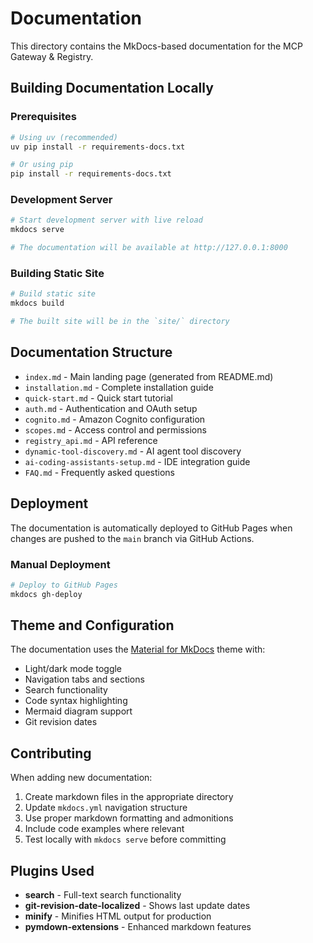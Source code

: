 # Documentation

This directory contains the MkDocs-based documentation for the MCP Gateway & Registry.

## Building Documentation Locally

### Prerequisites

```bash
# Using uv (recommended)
uv pip install -r requirements-docs.txt

# Or using pip
pip install -r requirements-docs.txt
```

### Development Server

```bash
# Start development server with live reload
mkdocs serve

# The documentation will be available at http://127.0.0.1:8000
```

### Building Static Site

```bash
# Build static site
mkdocs build

# The built site will be in the `site/` directory
```

## Documentation Structure

- `index.md` - Main landing page (generated from README.md)
- `installation.md` - Complete installation guide
- `quick-start.md` - Quick start tutorial
- `auth.md` - Authentication and OAuth setup
- `cognito.md` - Amazon Cognito configuration
- `scopes.md` - Access control and permissions
- `registry_api.md` - API reference
- `dynamic-tool-discovery.md` - AI agent tool discovery
- `ai-coding-assistants-setup.md` - IDE integration guide
- `FAQ.md` - Frequently asked questions

## Deployment

The documentation is automatically deployed to GitHub Pages when changes are pushed to the `main` branch via GitHub Actions.

### Manual Deployment

```bash
# Deploy to GitHub Pages
mkdocs gh-deploy
```

## Theme and Configuration

The documentation uses the [Material for MkDocs](https://squidfunk.github.io/mkdocs-material/) theme with:

- Light/dark mode toggle
- Navigation tabs and sections
- Search functionality
- Code syntax highlighting
- Mermaid diagram support
- Git revision dates

## Contributing

When adding new documentation:

1. Create markdown files in the appropriate directory
2. Update `mkdocs.yml` navigation structure
3. Use proper markdown formatting and admonitions
4. Include code examples where relevant
5. Test locally with `mkdocs serve` before committing

## Plugins Used

- **search** - Full-text search functionality
- **git-revision-date-localized** - Shows last update dates
- **minify** - Minifies HTML output for production
- **pymdown-extensions** - Enhanced markdown features